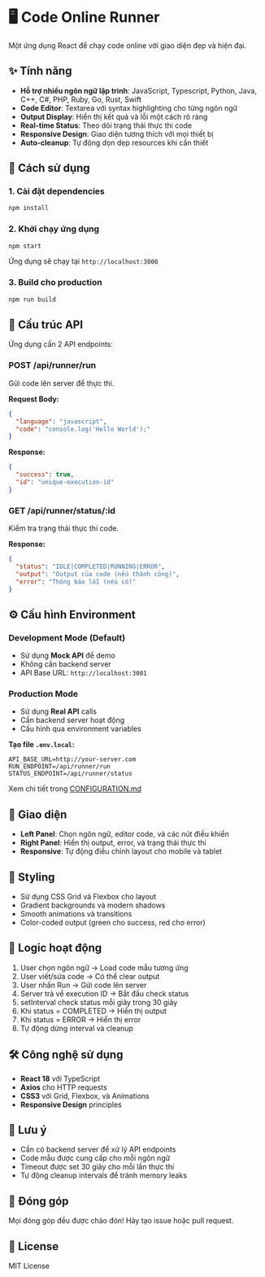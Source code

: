 # 🖥️ Code Online Runner

Một ứng dụng React để chạy code online với giao diện đẹp và hiện đại.

## ✨ Tính năng

- **Hỗ trợ nhiều ngôn ngữ lập trình**: JavaScript, Typescript, Python, Java, C++, C#, PHP, Ruby, Go, Rust, Swift
- **Code Editor**: Textarea với syntax highlighting cho từng ngôn ngữ
- **Output Display**: Hiển thị kết quả và lỗi một cách rõ ràng
- **Real-time Status**: Theo dõi trạng thái thực thi code
- **Responsive Design**: Giao diện tương thích với mọi thiết bị
- **Auto-cleanup**: Tự động dọn dẹp resources khi cần thiết

## 🚀 Cách sử dụng

### 1. Cài đặt dependencies
```bash
npm install
```

### 2. Khởi chạy ứng dụng
```bash
npm start
```

Ứng dụng sẽ chạy tại `http://localhost:3000`

### 3. Build cho production
```bash
npm run build
```

## 🔧 Cấu trúc API

Ứng dụng cần 2 API endpoints:

### POST /api/runner/run
Gửi code lên server để thực thi.

**Request Body:**
```json
{
  "language": "javascript",
  "code": "console.log('Hello World');"
}
```

**Response:**
```json
{
  "success": true,
  "id": "unique-execution-id"
}
```

### GET /api/runner/status/:id
Kiểm tra trạng thái thực thi code.

**Response:**
```json
{
  "status": "IDLE|COMPLETED|RUNNING|ERROR",
  "output": "Output của code (nếu thành công)",
  "error": "Thông báo lỗi (nếu có)"
}
```

## ⚙️ Cấu hình Environment

### Development Mode (Default)
- Sử dụng **Mock API** để demo
- Không cần backend server
- API Base URL: `http://localhost:3001`

### Production Mode
- Sử dụng **Real API** calls
- Cần backend server hoạt động
- Cấu hình qua environment variables

**Tạo file `.env.local`:**
```env
API_BASE_URL=http://your-server.com
RUN_ENDPOINT=/api/runner/run
STATUS_ENDPOINT=/api/runner/status
```

Xem chi tiết trong [CONFIGURATION.md](./CONFIGURATION.md)

## 📱 Giao diện

- **Left Panel**: Chọn ngôn ngữ, editor code, và các nút điều khiển
- **Right Panel**: Hiển thị output, error, và trạng thái thực thi
- **Responsive**: Tự động điều chỉnh layout cho mobile và tablet

## 🎨 Styling

- Sử dụng CSS Grid và Flexbox cho layout
- Gradient backgrounds và modern shadows
- Smooth animations và transitions
- Color-coded output (green cho success, red cho error)

## 🔄 Logic hoạt động

1. User chọn ngôn ngữ → Load code mẫu tương ứng
2. User viết/sửa code → Có thể clear output
3. User nhấn Run → Gửi code lên server
4. Server trả về execution ID → Bắt đầu check status
5. setInterval check status mỗi giây trong 30 giây
6. Khi status = COMPLETED → Hiển thị output
7. Khi status = ERROR → Hiển thị error
8. Tự động dừng interval và cleanup

## 🛠️ Công nghệ sử dụng

- **React 18** với TypeScript
- **Axios** cho HTTP requests
- **CSS3** với Grid, Flexbox, và Animations
- **Responsive Design** principles

## 📝 Lưu ý

- Cần có backend server để xử lý API endpoints
- Code mẫu được cung cấp cho mỗi ngôn ngữ
- Timeout được set 30 giây cho mỗi lần thực thi
- Tự động cleanup intervals để tránh memory leaks

## 🤝 Đóng góp

Mọi đóng góp đều được chào đón! Hãy tạo issue hoặc pull request.

## 📄 License

MIT License
